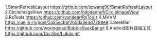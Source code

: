 1.SmartRefreshLayout
    https://github.com/scwang90/SmartRefreshLayout
2.CircleImageView
    https://github.com/hdodenhof/CircleImageView
3.RxTools
    https://github.com/vondear/RxTools
4.MVVM
    https://juejin.im/post/5a55ecb6f265da3e4d7298e9
5.SeekBar
    https://github.com/woxingxiao/BubbleSeekBar.git
6.Android图片压缩工具
    https://github.com/Curzibn/Luban.git